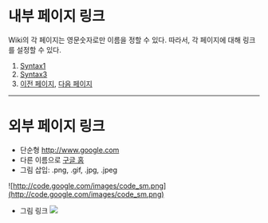 # 내부 페이지 링크 #
Wiki의 각 페이지는 영문숫자로만 이름을 정할 수 있다.
따라서, 각 페이지에 대해 링크를 설정할 수 있다.
  1. [Syntax1](Syntax1.md)
  1. [Syntax3](Syntax3.md)
  1. [이전 페이지](Syntax1.md), [다음 페이지](Syntax3.md)


---

# 외부 페이지 링크 #
  * 단순형 http://www.google.com
  * 다른 이름으로 [구글 홈](http://www.google.com)
  * 그림 삽입: .png, .gif, .jpg, .jpeg

![http://code.google.com/images/code_sm.png](http://code.google.com/images/code_sm.png)

  * 그림 링크
[![](http://code.google.com/images/code_sm.png)](http://code.google.com)